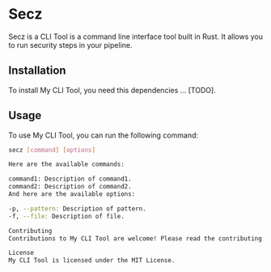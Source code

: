 # Secz

Secz is a CLI Tool is a command line interface tool built in Rust. It allows you to run security steps in your pipeline.

## Installation

To install My CLI Tool, you need this dependencies ... [TODO].

## Usage

To use My CLI Tool, you can run the following command:

```bash
secz [command] [options]

Here are the available commands:

command1: Description of command1.
command2: Description of command2.
And here are the available options:

-p, --pattern: Description of pattern.
-f, --file: Description of file.

Contributing
Contributions to My CLI Tool are welcome! Please read the contributing guidelines before getting started.

License
My CLI Tool is licensed under the MIT License.

```